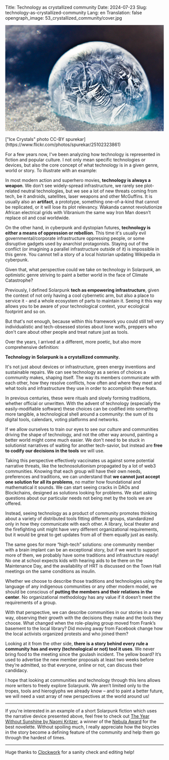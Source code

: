 Title: Technology as crystallized community
Date: 2024-07-23
Slug: technology-as-crystallized-community
Lang: en
Translation: false
opengraph_image: 53_crystallized_community/cover.jpg

![Ice Crystals CC-BY spurekar](images/53_crystallized_community/cover.jpg)
<figcaption markdown="1">
  ["Ice Crystals" photo CC-BY spurekar](https://www.flickr.com/photos/spurekar/25102323861)
</figcaption>


For a few years now, I've been analyzing how technology is represented in fiction and popular culture. I not only mean specific technologies or devices, but also the core concept of what technology is in a given genre, world or story. To illustrate with an example:

In most modern action and superhero movies, **technology is always a weapon**. We don't see widely-spread infrastructure, we rarely see plot-related neutral technologies, but we see a lot of new threats coming from tech, be it androids, satellites, laser weapons and other McGuffins. It is usually also an **artifact**, a prototype, something one-of-a-kind that cannot be replicated, or it will lose its plot relevancy. Wakanda cannot revolutionize African electrical grids with Vibranium the same way Iron Man doesn’t replace oil and coal worldwide.

On the other hand, in cyberpunk and dystopian futures, **technology is either a means of oppression or rebellion**. This time it's usually evil governmental/corporate infrastructure oppressing people, or some disruptive gadgets used by anarchist protagonists. Staying out of the conflict (or imagining a parallel infrastructure outside of it) is impossible in this genre. You cannot tell a story of a local historian updating Wikipedia in cyberpunk.

Given that, what perspective could we take on technology in Solarpunk, an optimistic genre striving to paint a better world in the face of Climate Catastrophe?

Previously, I defined Solarpunk **tech as empowering infrastructure**, given the context of not only having a cool cybernetic arm, but also a place to service it - and a whole ecosystem of parts to maintain it. Seeing it this way allows you to be aware of your technological context, your ecological footprint and so on.

But that's not enough, because within this framework you could still tell very individualistic and tech-obsessed stories about lone wolfs, preppers who don't care about other people and treat nature just as tools.

Over the years, I arrived at a different, more poetic, but also more comprehensive definition:

**Technology in Solarpunk is a crystallized community.**

It's not just about devices or infrastructure, green energy inventions and sustainable repairs. We can see technology as a series of choices a community makes, shaping itself. The way its members communicate with each other, how they resolve conflicts, how often and where they meet and what tools and infrastructure they use in order to accomplish these feats.

In previous centuries, these were rituals and slowly forming traditions, whether official or unwritten. With the advent of technology (especially the easily-modifiable software) these choices can be codified into something more tangible, a technological shell around a community: the sum of its digital tools, calendars, voting platforms and networks.

If we allow ourselves to train our eyes to see our culture and communities driving the shape of technology, and not the other way around, painting a better world might come much easier. We don't need to be stuck in solutionist narratives of waiting for another tech-savior, but instead are **free to codify our decisions in the tools** we will use.

Taking this perspective effectively vaccinates us against some potential narrative threats, like the technosolutionism propagated by a lot of web3 communities. Knowing that each group will have their own needs, preferences and traditions, we can understand that **we cannot just accept one solution for all its problems**, no matter how foundational and mathematical it sounds. We can start seeing cracks in DAOs and Blockchains, designed as solutions looking for problems. We start asking questions about our particular needs not being met by the tools we are offered.

Instead, seeing technology as a product of community promotes thinking about a variety of distributed tools fitting different groups, standardized only in how they communicate with each other. A library, local theater and the firefighting unit might have very different organizational requirements, but it would be great to get updates from all of them equally just as easily.

The same goes for more “high-tech” solutions: one community member with a brain implant can be an exceptional story, but if we want to support more of them, we probably have some traditions and infrastructure ready! No one at school expects kids with hearing aids to be there on the Maintenance Day, and the availability of HRT is discussed on the Town Hall meetings on the same conditions as insulin.

Whether we choose to describe those traditions and technologies using the language of any indigenous communities or any other modern model, we should be conscious of **putting the members and their relations in the center**. No organizational methodology has any value if it doesn’t meet the requirements of a group.

With that perspective, we can describe communities in our stories in a new way, observing their growth with the decisions they make and the tools they choose. What changed when the role-playing group moved from Frank’s basement to the local library? Did moving away from Facebook change how the local activists organized protests and who joined them?

Looking at it from the other side, **there is a story behind every rule a community has and every (technological or not) tool it uses**. We never bring food to the meeting since the goulash incident. The yellow board? It’s used to advertise the new member proposals at least two weeks before they’re admitted, so that everyone, online or not, can discuss their candidacy.

I hope that looking at communities and technology through this lens allows more writers to freely explore Solarpunk. We aren’t limited only to the tropes, tools and hieroglyphs we already know – and to paint a better future, we will need a vast array of new perspectives at the world around us!

---

If you're interested in an example of a short Solarpunk fiction which uses the narrative device presented above, feel free to check out [The Year Without Sunshine by Naomi Kritzer](https://www.uncannymagazine.com/article/the-year-without-sunshine/), a winner of the [Nebula Award](https://www.uncannymagazine.com/article/the-year-without-sunshine/) for the best novelette. Without spoiling much, I really appreciate how the bicycles in the story become a defining feature of the community and help them go through the hardest of times.

---

Huge thanks to [Clockwork](https://sociale.network/@clockwooork) for a sanity check and editing help!